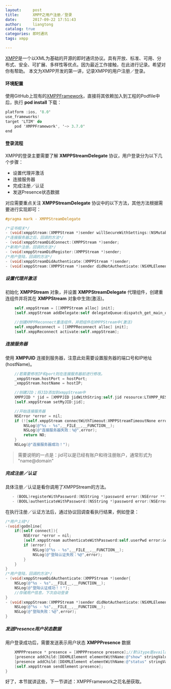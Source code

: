 ```yaml
---
layout:     post
title:      XMPP之用户注册／登录
date:       2017-09-22 17:51:43
author:     liangtong
catalog: true
categories: 即时通讯
tags: xmpp

---
```



[XMPP](https://xmpp.org/)是一个以XML为基础的开源的即时通讯协议。具有开放、标准、可用、分布式、安全、可扩展、多样性等优点。因为最近工作接触，在此进行记录。希望对你有帮助。
本文为XMPP开发的第一讲，记录XMPP的用户注册／登录。


#### 环境配置

使用GitHub上现有的[XMPPFramework](https://github.com/robbiehanson/XMPPFramework)，直接将其依赖加入到工程的Podfile中后，执行 **pod install** 下载：    
```Objective-C
platform :ios, '8.0'
use_frameworks!
target 'LTIM' do
    pod 'XMPPFramework', '~> 3.7.0'
end
```

<!-- more -->

#### 登录流程

XMPP的登录主要需要了解 **XMPPStreamDelegate** 协议，用户登录分为以下几个步骤：

 + 设置代理并激活
 + 连接服务器
 + 完成注册／认证
 + 发送Presence状态数据

对应需要重点关注 **XMPPStreamDelegate** 协议中的以下方法，其他方法根据需要进行实现即可：

```Objective-C
#pragma mark - XMPPStreamDelegate

/*证书相关*/
- (void)xmppStream:(XMPPStream *)sender willSecureWithSettings:(NSMutableDictionary *)settings;
/*连接服务器之后，回调的方法*/
- (void)xmppStreamDidConnect:(XMPPStream *)sender;
/*新用户注册，回调的方法*/
- (void)xmppStreamDidRegister:(XMPPStream *)sender;
/*用户登陆，回调的方法*/
- (void)xmppStreamDidAuthenticate:(XMPPStream *)sender;
- (void)xmppStream:(XMPPStream *)sender didNotAuthenticate:(NSXMLElement *)error;

```

##### 设置代理并激活

初始化 **XMPPStream** 对象，并设置 **XMPPStreamDelegate** 代理组件，创建重连组件并将其在 **XMPPStream** 对象中生效(激活)。

```Objective-C
    self.xmppStream = [[XMPPStream alloc] init];
    [self.xmppStream addDelegate:self delegateQueue:dispatch_get_main_queue()];

    //创建XMPPReconnect重连组件，并把组件在XMPPStream中(激活)
    self.xmppReconnect = [[XMPPReconnect alloc] init];
    [self.xmppReconnect activate:self.xmppStream];
```

##### 连接服务器

使用  **XMPPJID** 连接到服务器，注意此处需要设置服务器的端口号和IP地址(hostName)。

```Objective-C
    //若需要修改IP和port则在连接服务器前进行修改。
    _xmppStream.hostPort = hostPort;
    _xmppStream.hostName = hostIP;

    //创建JID；将JID添加到xmppStream中
    XMPPJID * jid = [XMPPJID jidWithString:self.jid resource:LTXMPP_RESOURCE];
    [self.xmppStream setMyJID:jid];

    //开始连接服务器
    NSError *error = nil;
    if (![self.xmppStream connectWithTimeout:XMPPStreamTimeoutNone error:&error]) {
        NSLog(@"%s - %s",__FILE__,__FUNCTION__);
        NSLog(@"连接服务器失败：%@",error);
        return NO;
    }
    NSLog(@"连接服务器成功！");

```

 > 需要说明的一点是：jid可以是已经有账户和待注册账户，通常形式为 "name@domain"

##### 完成注册／认证

具体注册／认证是看你调用了XMPPStream的方法。

```Objective-C
   - (BOOL)registerWithPassword:(NSString *)password error:(NSError **)errPtr
   - (BOOL)authenticateWithPassword:(NSString *)password error:(NSError **)errPtr
```

在执行注册／认证方法后，通过协议回调查看执行结果，例如登录：


```Objective-C
/*用户上线*/
-(void)goOnline{
    if([self connect]){
        NSError *error = nil;
        [self.xmppStream authenticateWithPassword:self.userPwd error:&error];
        if (error) {
            NSLog(@"%s - %s",__FILE__,__FUNCTION__);
            NSLog(@"登陆认证失败：%@",error);
        }
    }
}
/*用户登陆，回调的方法*/
- (void)xmppStreamDidAuthenticate:(XMPPStream *)sender{
    NSLog(@"%s - %s",__FILE__,__FUNCTION__);
    NSLog(@"登陆认证成功！！");
    //存储用户信息，下次自动登录
}
- (void)xmppStream:(XMPPStream *)sender didNotAuthenticate:(NSXMLElement *)error{
    NSLog(@"%s - %s",__FILE__,__FUNCTION__);
    NSLog(@"登陆失败：%@",error);
}
```

##### 发送Presence用户状态数据

用户登录成功后，需要发送表示用户状态 **XMPPPresence** 数据

```Objective-C
    XMPPPresence * presence = [XMPPPresence presence];//默认type是available
    [presence addChild:[DDXMLElement elementWithName:@"show" stringValue:@"away"]];
    [presence addChild:[DDXMLElement elementWithName:@"status" stringValue:@"今天是个好日子,这里是显示的状态(iOS)"]];
    [self.xmppStream sendElement:presence];
}
```

好了，本节就讲这些，下一节讲述：XMPPFramework之花名册获取。
